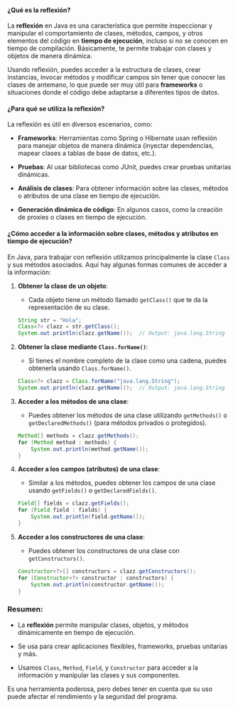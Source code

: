 
#### ¿Qué es la reflexión?

La **reflexión** en Java es una característica que permite inspeccionar y manipular el comportamiento de clases, métodos, campos, y otros elementos del código en **tiempo de ejecución**, incluso si no se conocen en tiempo de compilación. Básicamente, te permite trabajar con clases y objetos de manera dinámica.

Usando reflexión, puedes acceder a la estructura de clases, crear instancias, invocar métodos y modificar campos sin tener que conocer las clases de antemano, lo que puede ser muy útil para **frameworks** o situaciones donde el código debe adaptarse a diferentes tipos de datos.

#### ¿Para qué se utiliza la reflexión?

La reflexión es útil en diversos escenarios, como:

- **Frameworks**: Herramientas como Spring o Hibernate usan reflexión para manejar objetos de manera dinámica (inyectar dependencias, mapear clases a tablas de base de datos, etc.).
    
- **Pruebas**: Al usar bibliotecas como JUnit, puedes crear pruebas unitarias dinámicas.
    
- **Análisis de clases**: Para obtener información sobre las clases, métodos o atributos de una clase en tiempo de ejecución.
    
- **Generación dinámica de código**: En algunos casos, como la creación de proxies o clases en tiempo de ejecución.
    

#### ¿Cómo acceder a la información sobre clases, métodos y atributos en tiempo de ejecución?

En Java, para trabajar con reflexión utilizamos principalmente la clase `Class` y sus métodos asociados. Aquí hay algunas formas comunes de acceder a la información:

1. **Obtener la clase de un objeto**:
    
    - Cada objeto tiene un método llamado `getClass()` que te da la representación de su clase.
        
    
    ```java
    String str = "Hola";
    Class<?> clazz = str.getClass();
    System.out.println(clazz.getName());  // Output: java.lang.String
    ```
    
2. **Obtener la clase mediante `Class.forName()`**:
    
    - Si tienes el nombre completo de la clase como una cadena, puedes obtenerla usando `Class.forName()`.
        
    
    ```java
    Class<?> clazz = Class.forName("java.lang.String");
    System.out.println(clazz.getName());  // Output: java.lang.String
    ```
    
3. **Acceder a los métodos de una clase**:
    
    - Puedes obtener los métodos de una clase utilizando `getMethods()` o `getDeclaredMethods()` (para métodos privados o protegidos).
        
    
    ```java
    Method[] methods = clazz.getMethods();
    for (Method method : methods) {
        System.out.println(method.getName());
    }
    ```
    
4. **Acceder a los campos (atributos) de una clase**:
    
    - Similar a los métodos, puedes obtener los campos de una clase usando `getFields()` o `getDeclaredFields()`.
        
    
    ```java
    Field[] fields = clazz.getFields();
    for (Field field : fields) {
        System.out.println(field.getName());
    }
    ```
    
5. **Acceder a los constructores de una clase**:
    
    - Puedes obtener los constructores de una clase con `getConstructors()`.
        
    
    ```java
    Constructor<?>[] constructors = clazz.getConstructors();
    for (Constructor<?> constructor : constructors) {
        System.out.println(constructor.getName());
    }
    ```
    

### Resumen:

- La **reflexión** permite manipular clases, objetos, y métodos dinámicamente en tiempo de ejecución.
    
- Se usa para crear aplicaciones flexibles, frameworks, pruebas unitarias y más.
    
- Usamos `Class`, `Method`, `Field`, y `Constructor` para acceder a la información y manipular las clases y sus componentes.
    

Es una herramienta poderosa, pero debes tener en cuenta que su uso puede afectar el rendimiento y la seguridad del programa.